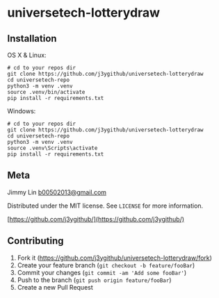 # universetech-lotterydraw

## Installation

OS X & Linux:

```
# cd to your repos dir
git clone https://github.com/j3ygithub/universetech-lotterydraw
cd universetech-repo
python3 -m venv .venv
source .venv/bin/activate
pip install -r requirements.txt
```

Windows:

```
# cd to your repos dir
git clone https://github.com/j3ygithub/universetech-lotterydraw
cd universetech-repo
python3 -m venv .venv
source .venv\Scripts\activate
pip install -r requirements.txt
```

## Meta

Jimmy Lin <b00502013@gmail.com>

Distributed under the MIT license. See ``LICENSE`` for more information.

[https://github.com/j3ygithub/](https://github.com/j3ygithub/)

## Contributing

1. Fork it (<https://github.com/j3ygithub/universetech-lotterydraw/fork>)
2. Create your feature branch (`git checkout -b feature/fooBar`)
3. Commit your changes (`git commit -am 'Add some fooBar'`)
4. Push to the branch (`git push origin feature/fooBar`)
5. Create a new Pull Request
